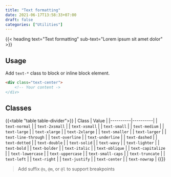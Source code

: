 ```yaml
---
title: "Text formatting"
date: 2021-06-17T13:58:33+07:00
draft: false
categories: ["Utilities"]
---
```


{{< heading text="Text formatting" sub-text="Lorem ipsum sit amet dolor" >}}

## Usage

Add `text-*` class to block or inline block element.

``` html
<div class="text-center">
    <!-- Your content ->
</div>
```

## Classes

{{<table "table table-divider">}}
| Class | Value |
|----------|----------|
| `text-normal` |
| `text-2xsmall` |
| `text-xsmall` |
| `text-small` |
| `text-medium` |
| `text-large` |
| `text-xlarge` |
| `text-2xlarge` |
| `text-smaller` |
| `text-larger` |
| `text-line-through` |
| `text-overline` |
| `text-underline` |
| `text-dashed` |
| `text-dotted` |
| `text-double` |
| `text-solid` |
| `text-wavy` |
| `text-lighter` |
| `text-bold` |
| `text-bolder` |
| `text-italic` |
| `text-oblique` |
| `text-capitalize` |
| `text-lowercase` |
| `text-uppercase` |
| `text-small-caps` |
| `text-truncate` |
| `text-left` |
| `text-right` |
| `text-justify` |
| `text-center` |
| `text-nowrap` |
{{</table>}}

> Add suffix `@s`, `@m`, or `@l` to support breakpoints